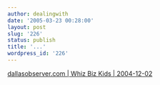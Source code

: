```yaml
---
author: dealingwith
date: '2005-03-23 00:28:00'
layout: post
slug: '226'
status: publish
title: '...'
wordpress_id: '226'
---
```


[dallasobserver.com | Whiz Biz Kids | 2004-12-02][1]

   [1]: http://dallasobserver.com/issues/2004-12-02/feature.html

